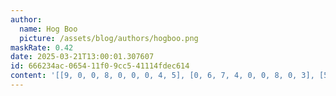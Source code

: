 ```yaml
---
author:
  name: Hog Boo
  picture: /assets/blog/authors/hogboo.png
maskRate: 0.42
date: 2025-03-21T13:00:01.307607
id: 666234ac-0654-11f0-9cc5-41114fdec614
content: '[[9, 0, 0, 8, 0, 0, 0, 4, 5], [0, 6, 7, 4, 0, 0, 8, 0, 3], [5, 8, 4, 1, 0, 0, 2, 6, 0], [1, 0, 0, 6, 0, 7, 9, 3, 0], [3, 7, 0, 0, 4, 8, 0, 5, 0], [0, 5, 6, 9, 3, 0, 4, 0, 0], [7, 0, 8, 0, 2, 4, 6, 0, 0], [6, 2, 0, 3, 8, 9, 5, 7, 4], [4, 9, 0, 7, 0, 0, 0, 8, 0]]'
---
```


